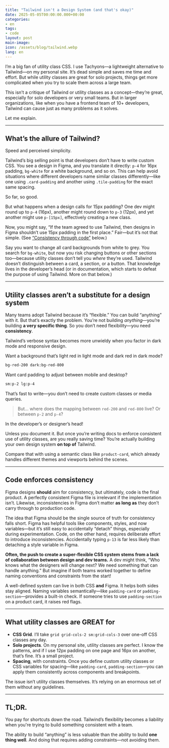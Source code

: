 ```yaml
---
title: "Tailwind isn't a Design System (and that's okay)"
date: 2025-05-05T00:00:00.000+00:00
categories:
- en
tags:
- code
layout: post
main-image: 
icon: /assets/blog/tailwind.webp
lang: en
---
```


I’m a big fan of utility class CSS. I use Tachyons—a lightweight alternative to Tailwind—on my personal site. It’s dead simple and saves me time and effort. But while utility classes are great for solo projects, things get more complicated when you try to scale them across a large team.

This isn’t a critique of Tailwind or utility classes as a concept—they’re great, especially for solo developers or very small teams. But in larger organizations, like when you have a frontend team of 10+ developers, Tailwind can cause just as many problems as it solves.

Let me explain.

---

## What’s the allure of Tailwind?

Speed and perceived simplicity.

Tailwind’s big selling point is that developers don’t have to write custom CSS. You see a design in Figma, and you translate it directly: `p-4` for 16px padding, `bg-white` for a white background, and so on. This can help avoid situations where different developers name similar classes differently—like one using `.card-padding` and another using `.tile-padding` for the exact same spacing.

So far, so good.

But what happens when a design calls for 15px padding? One dev might round up to `p-4` (16px), another might round down to `p-3` (12px), and yet another might use `p-[15px]`, effectively creating a new class.

Now, you might say, “If the team agreed to use Tailwind, then designs in Figma shouldn’t use 15px padding in the first place.” Fair—but it’s not that simple. (See [“Consistency through code”](#code-enforces-consistency) below.)

Say you want to change all card backgrounds from white to grey. You search for `bg-white`, but now you risk changing buttons or other sections too—because utility classes don’t tell you *where* they’re used. Tailwind doesn’t distinguish between a card, a section, or a button. That knowledge lives in the developer’s head (or in documentation, which starts to defeat the purpose of using Tailwind. More on that below.)

---

## Utility classes aren’t a substitute for a design system

Many teams adopt Tailwind because it’s “flexible.” You can build “anything” with it. But that’s exactly the problem. You’re not building *anything*—you’re building **a very specific thing**. So you don’t need flexibility—you need **consistency**.

Tailwind’s verbose syntax becomes more unwieldy when you factor in dark mode and responsive design.

Want a background that’s light red in light mode and dark red in dark mode?

```html
bg-red-200 dark:bg-red-800
```

Want card padding to adjust between mobile and desktop?

```html
sm:p-2 lg:p-4
```

That’s fast to write—you don’t need to create custom classes or media queries.

> But… where does the mapping between `red-200` and `red-800` live? Or between `p-2` and `p-4`? 

In the developer’s or designer’s head! 

Unless you document it. But once you’re writing docs to enforce consistent use of utility classes, are you really saving time? You’re actually building your own design system **on top of** Tailwind.

Compare that with using a semantic class like `product-card`, which already handles different themes and viewports behind the scenes.

---

## Code enforces consistency

Figma designs **should** aim for consistency, but ultimately, code is the final product. A perfectly consistent Figma file is irrelevant if the implementation isn’t. Likewise, inconsistencies in Figma don’t matter **as long as** they don’t carry through to production code.

The idea that Figma should be the single source of truth for consistency falls short. Figma has helpful tools like components, styles, and now variables—but it’s still easy to accidentally “detach” things, especially during experimentation. Code, on the other hand, requires deliberate effort to introduce inconsistencies. Accidentally typing `p-13` is far less likely than detaching a style variable in Figma.

**Often, the push to create a super-flexible CSS system stems from a lack of collaboration between design and dev teams.** A dev might think, “Who knows what the designers will change next? We need something that can handle anything.” But imagine if both teams worked together to define naming conventions and constraints from the start!

A well-defined system can live in both CSS **and** Figma. It helps both sides stay aligned. Naming variables semantically—like `padding-card` or `padding-section`—provides a built-in check. If someone tries to use `padding-section` on a product card, it raises red flags.

---

## What utility classes are GREAT for

* **CSS Grid**. I’ll take `grid grid-cols-2 sm:grid-cols-3` over one-off CSS classes any day.
* **Solo projects**. On my personal site, utility classes are perfect. I know the patterns, and if I use 12px padding on one page and 16px on another, that’s fine. It’s a small project.
* **Spacing**, with constraints. Once you define custom utility classes or CSS variables for spacing—like `padding-card`, `padding-section`—you can apply them consistently across components and breakpoints.

The issue isn’t utility classes themselves. It’s relying on an enormous set of them without any guidelines.

---

## TL;DR.

You pay for shortcuts down the road. Tailwind’s flexibility becomes a liability when you're trying to build something consistent with a team.

The ability to build “anything” is less valuable than the ability to build **one thing well**. And doing that requires adding constraints—not avoiding them.